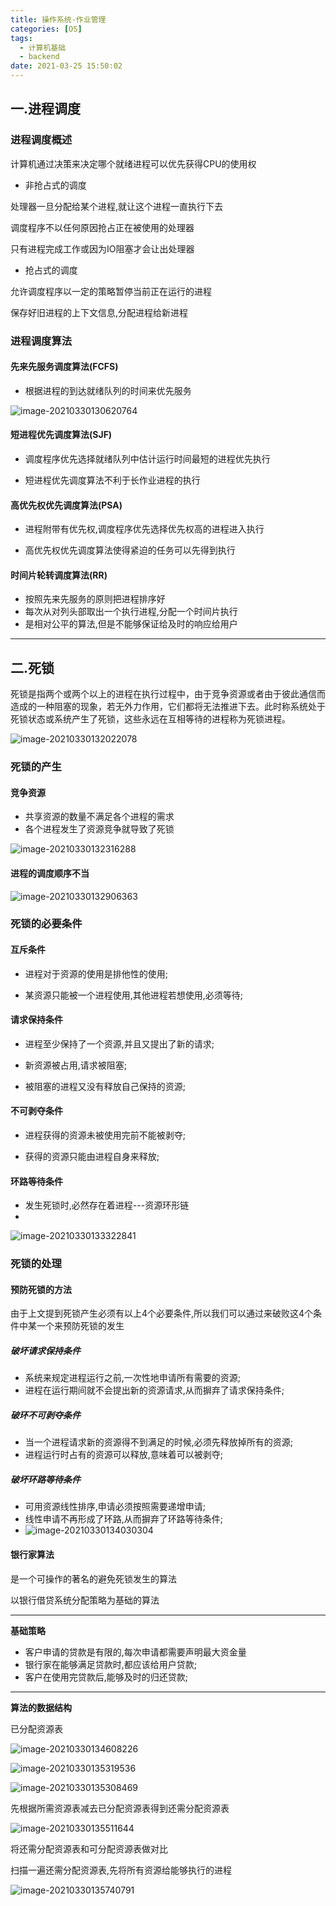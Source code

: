 ```yaml
---
title: 操作系统-作业管理
categories: [OS]
tags:
  - 计算机基础
  - backend
date: 2021-03-25 15:50:02
---
```


## 一.进程调度

### 进程调度概述

计算机通过决策来决定哪个就绪进程可以优先获得CPU的使用权

- 非抢占式的调度

处理器一旦分配给某个进程,就让这个进程一直执行下去

调度程序不以任何原因抢占正在被使用的处理器

只有进程完成工作或因为IO阻塞才会让出处理器

- 抢占式的调度

允许调度程序以一定的策略暂停当前正在运行的进程

保存好旧进程的上下文信息,分配进程给新进程

### 进程调度算法

#### 先来先服务调度算法(FCFS)

- 根据进程的到达就绪队列的时间来优先服务

![image-20210330130620764](https://gitee.com/cao_ziqiang/img/raw/master/fAtH5zqMOekEcKh.png)

#### 短进程优先调度算法(SJF)

- 调度程序优先选择就绪队列中估计运行时间最短的进程优先执行

- 短进程优先调度算法不利于长作业进程的执行

#### 高优先权优先调度算法(PSA)

- 进程附带有优先权,调度程序优先选择优先权高的进程进入执行

- 高优先权优先调度算法使得紧迫的任务可以先得到执行

#### 时间片轮转调度算法(RR)

- 按照先来先服务的原则把进程排序好
- 每次从对列头部取出一个执行进程,分配一个时间片执行
- 是相对公平的算法,但是不能够保证给及时的响应给用户

<hr/>

## 二.死锁

死锁是指两个或两个以上的进程在执行过程中，由于竞争资源或者由于彼此通信而造成的一种阻塞的现象，若无外力作用，它们都将无法推进下去。此时称系统处于死锁状态或系统产生了死锁，这些永远在互相等待的进程称为死锁进程。

![image-20210330132022078](https://gitee.com/cao_ziqiang/img/raw/master/zwvl6YMqeQOotpI.png)

### 死锁的产生

#### 竞争资源

- 共享资源的数量不满足各个进程的需求
- 各个进程发生了资源竞争就导致了死锁

![image-20210330132316288](https://gitee.com/cao_ziqiang/img/raw/master/image-20210330132316288.png)

#### 进程的调度顺序不当

![image-20210330132906363](https://gitee.com/cao_ziqiang/img/raw/master/image-20210330132906363.png)

### 死锁的必要条件

#### 互斥条件

- 进程对于资源的使用是排他性的使用;

- 某资源只能被一个进程使用,其他进程若想使用,必须等待;

#### 请求保持条件

- 进程至少保持了一个资源,并且又提出了新的请求;

- 新资源被占用,请求被阻塞;

- 被阻塞的进程又没有释放自己保持的资源;

#### 不可剥夺条件

- 进程获得的资源未被使用完前不能被剥夺;

- 获得的资源只能由进程自身来释放;

#### 环路等待条件

- 发生死锁时,必然存在着进程---资源环形链
- 

![image-20210330133322841](https://gitee.com/cao_ziqiang/img/raw/master/image-20210330133322841.png)





### 死锁的处理

#### 预防死锁的方法

由于上文提到死锁产生必须有以上4个必要条件,所以我们可以通过来破败这4个条件中某一个来预防死锁的发生

##### 破坏请求保持条件

- 系统来规定进程运行之前,一次性地申请所有需要的资源;
- 进程在运行期间就不会提出新的资源请求,从而摒弃了请求保持条件;

##### 破环不可剥夺条件

- 当一个进程请求新的资源得不到满足的时候,必须先释放掉所有的资源;
- 进程运行时占有的资源可以释放,意味着可以被剥夺;

##### 破坏环路等待条件

- 可用资源线性排序,申请必须按照需要递增申请;
- 线性申请不再形成了环路,从而摒弃了环路等待条件;
- ![image-20210330134030304](https://gitee.com/cao_ziqiang/img/raw/master/image-20210330134030304.png)

#### 银行家算法

是一个可操作的著名的避免死锁发生的算法

以银行借贷系统分配策略为基础的算法

<hr/>

**基础策略**

- 客户申请的贷款是有限的,每次申请都需要声明最大资金量
- 银行家在能够满足贷款时,都应该给用户贷款;
- 客户在使用完贷款后,能够及时的归还贷款;

<hr/>

**算法的数据结构**

已分配资源表

![image-20210330134608226](https://gitee.com/cao_ziqiang/img/raw/master/image-20210330134608226.png)

![image-20210330135319536](https://gitee.com/cao_ziqiang/img/raw/master/image-20210330135319536.png)

![image-20210330135308469](https://gitee.com/cao_ziqiang/img/raw/master/image-20210330135308469.png)

先根据所需资源表减去已分配资源表得到还需分配资源表

![image-20210330135511644](https://gitee.com/cao_ziqiang/img/raw/master/image-20210330135511644.png)

将还需分配资源表和可分配资源表做对比

扫描一遍还需分配资源表,先将所有资源给能够执行的进程

![image-20210330135740791](https://gitee.com/cao_ziqiang/img/raw/master/image-20210330135740791.png)

